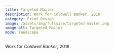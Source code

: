 ```yaml
---
title: Targeted Mailer
description: Work for Coldwell Banker, 2018
category: Print Design
image: /assets/img/fullsize/targeted-mailer.png
image-alt: Targeted Mailer
mode: landscape
---
```


Work for *Coldwell Banker*, 2018